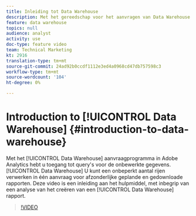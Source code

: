 ```yaml
---
title: Inleiding tot Data Warehouse
description: Met het gereedschap voor het aanvragen van Data Warehouse in Adobe Analytics hebt u toegang tot query's voor de onbewerkte gegevens. Data Warehouse kunnen een onbeperkt aantal rijen verwerken in één aanvraag voor afzonderlijke geplande en gedownloade rapporten. Deze video is een inleiding aan het hulpmiddel, met inbegrip van een analyse van het creëren van een rapport van de Data Warehouse.
feature: data warehouse
topics: null
audience: analyst
activity: use
doc-type: feature video
team: Technical Marketing
kt: 2916
translation-type: tm+mt
source-git-commit: 24ad92b0ccdf1112e3ed4a0968cd47db757598c3
workflow-type: tm+mt
source-wordcount: '104'
ht-degree: 0%

---
```



# Introduction to [!UICONTROL Data Warehouse] {#introduction-to-data-warehouse}

Met het [!UICONTROL Data Warehouse] aanvraagprogramma in Adobe Analytics hebt u toegang tot query&#39;s voor de onbewerkte gegevens. [!UICONTROL Data Warehouse] U kunt een onbeperkt aantal rijen verwerken in één aanvraag voor afzonderlijke geplande en gedownloade rapporten. Deze video is een inleiding aan het hulpmiddel, met inbegrip van een analyse van het creëren van een [!UICONTROL Data Warehouse] rapport.

>[!VIDEO](https://video.tv.adobe.com/v/27306/?quality=12)
